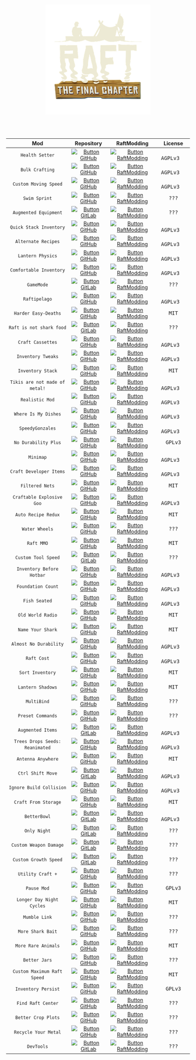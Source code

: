 
<div align = center>

[<img
  src = '../Resources/Logos/Raft.png'
  height = 300
/>][Raft]
  
<br>
<br>

<!-- > Table -->
| Mod | Repository | RaftModding | License
|:---:|:------:|:-----------:|:-------:
| `Health Setter` | [![Button GitHub]][GitHub Health Setter] | [![Button RaftModding]][RaftModding Health Setter] | <kbd>  AGPLv3  </kbd>
| `Bulk Crafting` | [![Button GitHub]][GitHub Bulk Crafting] | [![Button RaftModding]][RaftModding Bulk Crafting] | <kbd>  AGPLv3  </kbd>
| `Custom Moving Speed` | [![Button GitHub]][GitHub Custom Moving Speed] | [![Button RaftModding]][RaftModding Custom Moving Speed] | <kbd>  AGPLv3  </kbd>
| `Swim Sprint` | [![Button GitHub]][GitHub Swim Sprint] | [![Button RaftModding]][RaftModding Swim Sprint] | <kbd>  ???  </kbd>
| `Augmented Equipment` | [![Button GitLab]][GitLab Augmented Equipment] | [![Button RaftModding]][RaftModding Augmented Equipment] | <kbd>  ???  </kbd>
| `Quick Stack Inventory` | [![Button GitHub]][GitHub Quick Stack Inventory] | [![Button RaftModding]][RaftModding Quick Stack Inventory] | <kbd>  AGPLv3  </kbd>
| `Alternate Recipes` | [![Button GitHub]][GitHub Alternate Recipes] | [![Button RaftModding]][RaftModding Alternate Recipes] | <kbd>  AGPLv3  </kbd>
| `Lantern Physics` | [![Button GitHub]][GitHub Lantern Physics] | [![Button RaftModding]][RaftModding Lantern Physics] | <kbd>  AGPLv3  </kbd>
| `Comfortable Inventory` | [![Button GitHub]][GitHub Comfortable Inventory] | [![Button RaftModding]][RaftModding Comfortable Inventory] | <kbd>  AGPLv3  </kbd>
| `GameMode` | [![Button GitLab]][GitLab GameMode] | [![Button RaftModding]][RaftModding GameMode] | <kbd>  ???  </kbd>
| `Raftipelago` | [![Button GitHub]][GitHub Raftipelago] | [![Button RaftModding]][RaftModding Raftipelago] | <kbd>  AGPLv3  </kbd>
| `Harder Easy-Deaths` | [![Button GitHub]][GitHub Harder Easy-Deaths] | [![Button RaftModding]][RaftModding Harder Easy-Deaths] | <kbd>  MIT  </kbd>
| `Raft is not shark food` | [![Button GitLab]][GitLab Raft is not shark food] | [![Button RaftModding]][RaftModding Raft is not shark food] | <kbd>  ???  </kbd>
| `Craft Cassettes` | [![Button GitHub]][GitHub Craft Cassettes] | [![Button RaftModding]][RaftModding Craft Cassettes] | <kbd>  AGPLv3  </kbd>
| `Inventory Tweaks` | [![Button GitHub]][GitHub Inventory Tweaks] | [![Button RaftModding]][RaftModding Inventory Tweaks] | <kbd>  AGPLv3  </kbd>
| `Inventory Stack` | [![Button GitHub]][GitHub Inventory Stack] | [![Button RaftModding]][RaftModding Inventory Stack] | <kbd>  MIT  </kbd>
| `Tikis are not made of metal!` | [![Button GitHub]][GitHub Tikis are not made of metal!] | [![Button RaftModding]][RaftModding Tikis are not made of metal!] | <kbd>  AGPLv3  </kbd>
| `Realistic Mod` | [![Button GitHub]][GitHub Realistic Mod] | [![Button RaftModding]][RaftModding Realistic Mod] | <kbd>  AGPLv3  </kbd>
| `Where Is My Dishes` | [![Button GitHub]][GitHub Where Is My Dishes] | [![Button RaftModding]][RaftModding Where Is My Dishes] | <kbd>  AGPLv3  </kbd>
| `SpeedyGonzales` | [![Button GitHub]][GitHub SpeedyGonzales] | [![Button RaftModding]][RaftModding SpeedyGonzales] | <kbd>  AGPLv3  </kbd>
| `No Durability Plus` | [![Button GitHub]][GitHub No Durability Plus] | [![Button RaftModding]][RaftModding No Durability Plus] | <kbd>  GPLv3  </kbd>
| `Minimap` | [![Button GitHub]][GitHub Minimap] | [![Button RaftModding]][RaftModding Minimap] | <kbd>  AGPLv3  </kbd>
| `Craft Developer Items` | [![Button GitHub]][GitHub Craft Developer Items] | [![Button RaftModding]][RaftModding Craft Developer Items] | <kbd>  AGPLv3  </kbd>
| `Filtered Nets` | [![Button GitHub]][GitHub Filtered Nets] | [![Button RaftModding]][RaftModding Filtered Nets] | <kbd>  MIT  </kbd>
| `Craftable Explosive Goo` | [![Button GitHub]][GitHub Craftable Explosive Goo] | [![Button RaftModding]][RaftModding Craftable Explosive Goo] | <kbd>  AGPLv3  </kbd>
| `Auto Recipe Redux` | [![Button GitHub]][GitHub Auto Recipe Redux] | [![Button RaftModding]][RaftModding Auto Recipe Redux] | <kbd>  MIT  </kbd>
| `Water Wheels` | [![Button GitHub]][GitHub Water Wheels] | [![Button RaftModding]][RaftModding Water Wheels] | <kbd>  ???  </kbd>
| `Raft MMO` | [![Button GitHub]][GitHub Raft MMO] | [![Button RaftModding]][RaftModding Raft MMO] | <kbd>  MIT  </kbd>
| `Custom Tool Speed` | [![Button GitLab]][GitLab Custom Tool Speed] | [![Button RaftModding]][RaftModding Custom Tool Speed] | <kbd>  ???  </kbd>
| `Inventory Before Hotbar` | [![Button GitHub]][GitHub Inventory Before Hotbar] | [![Button RaftModding]][RaftModding Inventory Before Hotbar] | <kbd>  AGPLv3  </kbd>
| `Foundation Count` | [![Button GitHub]][GitHub Foundation Count] | [![Button RaftModding]][RaftModding Foundation Count] | <kbd>  AGPLv3  </kbd>
| `Fish Seated` | [![Button GitHub]][GitHub Fish Seated] | [![Button RaftModding]][RaftModding Fish Seated] | <kbd>  AGPLv3  </kbd>
| `Old World Radio` | [![Button GitHub]][GitHub Old World Radio] | [![Button RaftModding]][RaftModding Old World Radio] | <kbd>  MIT  </kbd>
| `Name Your Shark` | [![Button GitHub]][GitHub Name Your Shark] | [![Button RaftModding]][RaftModding Name Your Shark] | <kbd>  MIT  </kbd>
| `Almost No Durability` | [![Button GitHub]][GitHub Almost No Durability] | [![Button RaftModding]][RaftModding Almost No Durability] | <kbd>  AGPLv3  </kbd>
| `Raft Cost` | [![Button GitHub]][GitHub Raft Cost] | [![Button RaftModding]][RaftModding Raft Cost] | <kbd>  AGPLv3  </kbd>
| `Sort Inventory` | [![Button GitHub]][GitHub Sort Inventory] | [![Button RaftModding]][RaftModding Sort Inventory] | <kbd>  MIT  </kbd>
| `Lantern Shadows` | [![Button GitHub]][GitHub Lantern Shadows] | [![Button RaftModding]][RaftModding Lantern Shadows] | <kbd>  MIT  </kbd>
| `MultiBind` | [![Button GitHub]][GitHub MultiBind] | [![Button RaftModding]][RaftModding MultiBind] | <kbd>  ???  </kbd>
| `Preset Commands` | [![Button GitHub]][GitHub Preset Commands] | [![Button RaftModding]][RaftModding Preset Commands] | <kbd>  ???  </kbd>
| `Augmented Items` | [![Button GitLab]][GitLab Augmented Items] | [![Button RaftModding]][RaftModding Augmented Items] | <kbd>  AGPLv3  </kbd>
| `Trees Drops Seeds: Reanimated` | [![Button GitHub]][GitHub Trees Drops Seeds: Reanimated] | [![Button RaftModding]][RaftModding Trees Drops Seeds: Reanimated] | <kbd>  AGPLv3  </kbd>
| `Antenna Anywhere` | [![Button GitHub]][GitHub Antenna Anywhere] | [![Button RaftModding]][RaftModding Antenna Anywhere] | <kbd>  MIT  </kbd>
| `Ctrl Shift Move` | [![Button GitLab]][GitLab Ctrl Shift Move] | [![Button RaftModding]][RaftModding Ctrl Shift Move] | <kbd>  AGPLv3  </kbd>
| `Ignore Build Collision` | [![Button GitHub]][GitHub Ignore Build Collision] | [![Button RaftModding]][RaftModding Ignore Build Collision] | <kbd>  AGPLv3  </kbd>
| `Craft From Storage` | [![Button GitHub]][GitHub Craft From Storage] | [![Button RaftModding]][RaftModding Craft From Storage] | <kbd>  MIT  </kbd>
| `BetterBowl` | [![Button GitLab]][GitLab BetterBowl] | [![Button RaftModding]][RaftModding BetterBowl] | <kbd>  AGPLv3  </kbd>
| `Only Night` | [![Button GitLab]][GitLab Only Night] | [![Button RaftModding]][RaftModding Only Night] | <kbd>  ???  </kbd>
| `Custom Weapon Damage` | [![Button GitLab]][GitLab Custom Weapon Damage] | [![Button RaftModding]][RaftModding Custom Weapon Damage] | <kbd>  ???  </kbd>
| `Custom Growth Speed` | [![Button GitLab]][GitLab Custom Growth Speed] | [![Button RaftModding]][RaftModding Custom Growth Speed] | <kbd>  ???  </kbd>
| `Utility Craft +` | [![Button GitHub]][GitHub Utility Craft +] | [![Button RaftModding]][RaftModding Utility Craft +] | <kbd>  ???  </kbd>
| `Pause Mod` | [![Button GitHub]][GitHub Pause Mod] | [![Button RaftModding]][RaftModding Pause Mod] | <kbd>  GPLv3  </kbd>
| `Longer Day Night Cycles` | [![Button GitHub]][GitHub Longer Day Night Cycles] | [![Button RaftModding]][RaftModding Longer Day Night Cycles] | <kbd>  MIT  </kbd>
| `Mumble Link` | [![Button GitHub]][GitHub Mumble Link] | [![Button RaftModding]][RaftModding Mumble Link] | <kbd>  ???  </kbd>
| `More Shark Bait` | [![Button GitHub]][GitHub More Shark Bait] | [![Button RaftModding]][RaftModding More Shark Bait] | <kbd>  ???  </kbd>
| `More Rare Animals` | [![Button GitHub]][GitHub More Rare Animals] | [![Button RaftModding]][RaftModding More Rare Animals] | <kbd>  MIT  </kbd>
| `Better Jars` | [![Button GitHub]][GitHub Better Jars] | [![Button RaftModding]][RaftModding Better Jars] | <kbd>  ???  </kbd>
| `Custom Maximum Raft Speed` | [![Button GitHub]][GitHub Custom Maximum Raft Speed] | [![Button RaftModding]][RaftModding Custom Maximum Raft Speed] | <kbd>  MIT  </kbd>
| `Inventory Persist` | [![Button GitHub]][GitHub Inventory Persist] | [![Button RaftModding]][RaftModding Inventory Persist] | <kbd>  GPLv3  </kbd>
| `Find Raft Center` | [![Button GitHub]][GitHub Find Raft Center] | [![Button RaftModding]][RaftModding Find Raft Center] | <kbd>  ???  </kbd>
| `Better Crop Plots` | [![Button GitHub]][GitHub Better Crop Plots] | [![Button RaftModding]][RaftModding Better Crop Plots] | <kbd>  ???  </kbd>
| `Recycle Your Metal` | [![Button GitHub]][GitHub Recycle Your Metal] | [![Button RaftModding]][RaftModding Recycle Your Metal] | <kbd>  ???  </kbd>
| `DevTools` | [![Button GitLab]][GitLab DevTools] | [![Button RaftModding]][RaftModding DevTools] | <kbd>  ???  </kbd>

  
</div>

<br>


<!----------------------------------------------------------------------------->

[Raft]: https://raft-game.com/


<!---------------------------------[ Buttons ]--------------------------------->

[Button RaftModding]: https://img.shields.io/badge/RaftModding-3498db?style=for-the-badge&logoColor=white&logo=Wireshark
[Button GitHub]: https://img.shields.io/badge/GitHub-222222?style=for-the-badge&logoColor=white&logo=GitHub
[Button GitLab]: https://img.shields.io/badge/GitLab-FC6D26?style=for-the-badge&logoColor=white&logo=GitLab


<!----------------------------------[ Links ]---------------------------------->

<!-- > GitHub -->
[GitHub Health Setter]: https://GitHub.com/derfuxde/healthsetter
[GitHub Bulk Crafting]: https://GitHub.com/thmsndk/Raft-BulkCrafting
[GitHub Custom Moving Speed]: https://GitHub.com/KenjieDec/CustomMovingSpeed
[GitHub Swim Sprint]: https://GitHub.com/KenjieDec/SwimSprint
[GitHub Quick Stack Inventory]: https://GitHub.com/MahmoudOkasha17/QuickStackInventory
[GitHub Alternate Recipes]: https://GitHub.com/Phantom139/RaftAlternateRecipes
[GitHub Lantern Physics]: https://GitHub.com/FZ-Applications/raft-lantern-physics-mod
[GitHub Comfortable Inventory]: https://GitHub.com/kohanis/raft-comfortable-inventory
[GitHub Raftipelago]: https://GitHub.com/SunnyBat/Raftipelago
[GitHub Harder Easy-Deaths]: https://GitHub.com/GoryMoon/HarderEasyDeath
[GitHub Craft Cassettes]: https://GitHub.com/libkuza/raftmod_craftCassettes
[GitHub Inventory Tweaks]: https://GitHub.com/thmsndk/Raft-InventoryTweaks
[GitHub Inventory Stack]: https://GitHub.com/dakotahawkins/Raft-Inventory-Stack
[GitHub Tikis are not made of metal!]: https://GitHub.com/fourst4r/TikisAreNotMadeOfMetal
[GitHub Realistic Mod]: https://GitHub.com/Lcraft-Developers/RealisticMod
[GitHub Where Is My Dishes]: https://GitHub.com/DeadByte42/Raft-WhereIsMyDishes
[GitHub SpeedyGonzales]: https://GitHub.com/NajiShehab/SpeedyGonzales
[GitHub No Durability Plus]: https://GitHub.com/ArmyOfOptimists/NoDurabilityPlus
[GitHub Minimap]: https://GitHub.com/Whitebrim/Minimap
[GitHub Craft Developer Items]: https://GitHub.com/Looooooke/CraftDeveloperItems
[GitHub Filtered Nets]: https://GitHub.com/janniksam/RaftMod.FilteredNets
[GitHub Craftable Explosive Goo]: https://GitHub.com/Looooooke/CraftableExplosiveGoo
[GitHub Auto Recipe Redux]: https://GitHub.com/burnedram/raftmod-autorecipe
[GitHub Water Wheels]: https://GitHub.com/made-by-traxam/raft-waterwheel-mod
[GitHub Raft MMO]: https://GitHub.com/maxvollmer/RaftMMO
[GitHub Inventory Before Hotbar]: https://GitHub.com/dcsobral/raft-inventory-before-hotbar
[GitHub Foundation Count]: https://GitHub.com/dcsobral/FoundationCount
[GitHub Fish Seated]: https://GitHub.com/dcsobral/fishSeated
[GitHub Old World Radio]: https://GitHub.com/1bitgodot/Raft_OldWorldRadio
[GitHub Name Your Shark]: https://GitHub.com/Dinnerbone/name-your-shark
[GitHub Almost No Durability]: https://GitHub.com/Felix-Staud/raft-mods/tree/main/almost-no-durability
[GitHub Raft Cost]: https://GitHub.com/romaindurand/raft-cost
[GitHub Sort Inventory]: https://GitHub.com/made-by-traxam/RaftModSortInventory
[GitHub Lantern Shadows]: https://GitHub.com/peettee/Lantern-Shadows
[GitHub MultiBind]: https://GitHub.com/Aidanamite/MultiBind
[GitHub Preset Commands]: https://GitHub.com/Aidanamite/presetCommands
[GitHub Trees Drops Seeds: Reanimated]: https://GitHub.com/Azzmurr/raft-mods/tree/master/trees-drops-seeds-reanimated
[GitHub Antenna Anywhere]: https://GitHub.com/KevoSoftworks/AntennaAnywhere
[GitHub Ignore Build Collision]: https://GitHub.com/soggylithe/IgnoreBuildCollision
[GitHub Craft From Storage]: https://GitHub.com/Azzmurr/raft-mods/tree/master/craft-from-storage
[GitHub Utility Craft +]: https://GitHub.com/SWiRaki/UtilCraftPlus
[GitHub Pause Mod]: https://GitHub.com/Echo343/PauseMod
[GitHub Longer Day Night Cycles]: https://GitHub.com/janniksam/RaftMod.LongerDayNightCycles
[GitHub Mumble Link]: https://GitHub.com/jeffpeterson/RaftMumbleLink
[GitHub More Shark Bait]: https://GitHub.com/camarril/MoreSharkBait
[GitHub More Rare Animals]: https://GitHub.com/janniksam/RaftMod.MoreRareAnimals
[GitHub Better Jars]: https://GitHub.com/0xN0x/raft-betterjars-mod
[GitHub Custom Maximum Raft Speed]: https://GitHub.com/janniksam/RaftMod.CustomMaxRaftSpeed
[GitHub Inventory Persist]: https://GitHub.com/scwheele/invpersist
[GitHub Find Raft Center]: https://GitHub.com/camarril/FindRaftCenter
[GitHub Better Crop Plots]: https://GitHub.com/0xN0x/raft-bettercropplot-mod
[GitHub Recycle Your Metal]: https://GitHub.com/0xN0x/raft-recycleyourmetal-mod


<!-- > GitLab -->
[GitLab Augmented Equipment]: https://GitLab.com/yunjang/augmented-equipment
[GitLab GameMode]: https://GitLab.com/traxam/raft-gamemode-mod
[GitLab Raft is not shark food]: https://GitLab.com/3stadt/raftisnotsharkfood
[GitLab Custom Tool Speed]: https://GitLab.com/traxam/raft-customtoolspeed-mod
[GitLab Augmented Items]: https://GitLab.com/yunjang/augmented-items
[GitLab Ctrl Shift Move]: https://GitLab.com/yunjang/ctrl-shift-move
[GitLab BetterBowl]: https://GitLab.com/traxam/raft-betterbowl-mod
[GitLab Only Night]: https://GitLab.com/traxam/raft-onlynight-mod
[GitLab Custom Weapon Damage]: https://GitLab.com/traxam/raft-customweapondamage-mod
[GitLab Custom Growth Speed]: https://GitLab.com/traxam/raft-customgrowthspeed-mod
[GitLab DevTools]: https://GitLab.com/traxam/raft-devtoolsmod


<!-- > RaftModding -->
[RaftModding Health Setter]: https://www.raftmodding.com/mods/health-setter
[RaftModding Bulk Crafting]: https://www.raftmodding.com/mods/bulk-crafting
[RaftModding Custom Moving Speed]: https://www.raftmodding.com/mods/custommovingspeed
[RaftModding Swim Sprint]: https://www.raftmodding.com/mods/swimsprint
[RaftModding Augmented Equipment]: https://www.raftmodding.com/mods/augmented-equipment
[RaftModding Quick Stack Inventory]: https://www.raftmodding.com/mods/quick-stack-inventory
[RaftModding Alternate Recipes]: https://www.raftmodding.com/mods/alternate-recipes
[RaftModding Lantern Physics]: https://www.raftmodding.com/mods/lantern-physics
[RaftModding Comfortable Inventory]: https://www.raftmodding.com/mods/comfortable-inventory
[RaftModding GameMode]: https://www.raftmodding.com/mods/gamemode
[RaftModding Raftipelago]: https://www.raftmodding.com/mods/raftipelago
[RaftModding Harder Easy-Deaths]: https://www.raftmodding.com/mods/harder-easy-death
[RaftModding Raft is not shark food]: https://www.raftmodding.com/mods/raft-is-not-shark-food
[RaftModding Craft Cassettes]: https://www.raftmodding.com/mods/craft-cassettes
[RaftModding Inventory Tweaks]: https://www.raftmodding.com/mods/inventory-tweaks
[RaftModding Inventory Stack]: https://www.raftmodding.com/mods/inventory-stack
[RaftModding Tikis are not made of metal!]: https://www.raftmodding.com/mods/tikis-are-not-made-of-metal
[RaftModding Realistic Mod]: https://www.raftmodding.com/mods/realistic-mod
[RaftModding Where Is My Dishes]: https://www.raftmodding.com/mods/where-is-my-dishes
[RaftModding SpeedyGonzales]: https://www.raftmodding.com/mods/speedygonzales
[RaftModding No Durability Plus]: https://www.raftmodding.com/mods/no-durability-plus
[RaftModding Minimap]: https://www.raftmodding.com/mods/minimap
[RaftModding Craft Developer Items]: https://www.raftmodding.com/mods/craft-dev-items
[RaftModding Filtered Nets]: https://www.raftmodding.com/mods/filterednets
[RaftModding Craftable Explosive Goo]: https://www.raftmodding.com/mods/craftableexplosivegoo
[RaftModding Auto Recipe Redux]: https://www.raftmodding.com/mods/auto-recipe-redux
[RaftModding Water Wheels]: https://www.raftmodding.com/mods/waterwheel
[RaftModding Raft MMO]: https://www.raftmodding.com/mods/raftmmo
[RaftModding Custom Tool Speed]: https://www.raftmodding.com/mods/customtoolspeed
[RaftModding Inventory Before Hotbar]: https://www.raftmodding.com/mods/inventory-before-hotbar
[RaftModding Foundation Count]: https://www.raftmodding.com/mods/foundationcount
[RaftModding Fish Seated]: https://www.raftmodding.com/mods/fish-seated
[RaftModding Old World Radio]: https://www.raftmodding.com/mods/old-world-radio
[RaftModding Name Your Shark]: https://www.raftmodding.com/mods/name-your-shark
[RaftModding Almost No Durability]: https://www.raftmodding.com/mods/almost-no-durability
[RaftModding Raft Cost]: https://www.raftmodding.com/mods/raft-cost
[RaftModding Sort Inventory]: https://www.raftmodding.com/mods/sortinventory
[RaftModding Lantern Shadows]: https://www.raftmodding.com/mods/lantern-shadows
[RaftModding MultiBind]: https://www.raftmodding.com/mods/multi-bind
[RaftModding Preset Commands]: https://www.raftmodding.com/mods/preset-commands
[RaftModding Augmented Items]: https://www.raftmodding.com/mods/augmented-items
[RaftModding Trees Drops Seeds: Reanimated]: https://www.raftmodding.com/mods/trees-drops-seeds-reanimated
[RaftModding Antenna Anywhere]: https://www.raftmodding.com/mods/antenna-anywhere
[RaftModding Ctrl Shift Move]: https://www.raftmodding.com/mods/ctrl-shift-move
[RaftModding Ignore Build Collision]: https://www.raftmodding.com/mods/ignore-build-collision
[RaftModding Craft From Storage]: https://www.raftmodding.com/mods/craft-from-storage
[RaftModding BetterBowl]: https://www.raftmodding.com/mods/betterbowl
[RaftModding Only Night]: https://www.raftmodding.com/mods/onlynight
[RaftModding Custom Weapon Damage]: https://www.raftmodding.com/mods/customweapondamage
[RaftModding Custom Growth Speed]: https://www.raftmodding.com/mods/customgrowthspeed
[RaftModding Utility Craft +]: https://www.raftmodding.com/mods/utility-craft-plus
[RaftModding Pause Mod]: https://www.raftmodding.com/mods/pausemod
[RaftModding Longer Day Night Cycles]: https://www.raftmodding.com/mods/longerdaynightcycles
[RaftModding Mumble Link]: https://www.raftmodding.com/mods/mumble-link
[RaftModding More Shark Bait]: https://www.raftmodding.com/mods/moresharkbait
[RaftModding More Rare Animals]: https://www.raftmodding.com/mods/morerareanimals
[RaftModding Better Jars]: https://www.raftmodding.com/mods/better-jars
[RaftModding Custom Maximum Raft Speed]: https://www.raftmodding.com/mods/custommaxraftspeed
[RaftModding Inventory Persist]: https://www.raftmodding.com/mods/invpersist
[RaftModding Find Raft Center]: https://www.raftmodding.com/mods/findraftcenter
[RaftModding Better Crop Plots]: https://www.raftmodding.com/mods/better-cropplots
[RaftModding Recycle Your Metal]: https://www.raftmodding.com/mods/recycle-your-metal
[RaftModding DevTools]: https://www.raftmodding.com/mods/devtools

